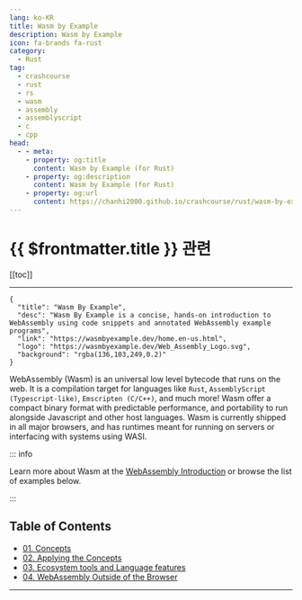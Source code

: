 ```yaml
---
lang: ko-KR
title: Wasm by Example
description: Wasm by Example
icon: fa-brands fa-rust
category: 
  - Rust
tag: 
  - crashcourse
  - rust
  - rs
  - wasm 
  - assembly
  - assemblyscript
  - c 
  - cpp
head: 
  - - meta:
    - property: og:title
      content: Wasm by Example (for Rust)
    - property: og:description
      content: Wasm by Example (for Rust)
    - property: og:url
      content: https://chanhi2000.github.io/crashcourse/rust/wasm-by-example/
---
```


# {{ $frontmatter.title }} 관련

[[toc]]

---

```component VPCard
{
  "title": "Wasm By Example",
  "desc": "Wasm By Example is a concise, hands-on introduction to WebAssembly using code snippets and annotated WebAssembly example programs",
  "link": "https://wasmbyexample.dev/home.en-us.html",
  "logo": "https://wasmbyexample.dev/Web_Assembly_Logo.svg",
  "background": "rgba(136,103,249,0.2)"
}
```

WebAssembly (Wasm) is an universal low level bytecode that runs on the web. It is a compilation target for languages like `Rust`, `AssemblyScript (Typescript-like)`, `Emscripten (C/C++)`, and much more! Wasm offer a compact binary format with predictable performance, and portability to run alongside Javascript and other host languages. Wasm is currently shipped in all major browsers, and has runtimes meant for running on servers or interfacing with systems using WASI.

::: info

Learn more about Wasm at the [WebAssembly Introduction](https://wasmbyexample.dev/home.en-us.html) or browse the list of examples below.

:::

## Table of Contents

- [01. Concepts](01-concepts.md)
- [02. Applying the Concepts](02-applying-the-concepts.md)
- [03. Ecosystem tools and Language features](03-ecosystem-tools-and-language-features.md)
- [04. WebAssembly Outside of the Browser](04-webassembly-outside-of-the-browser.md)

---

<TagLinks />